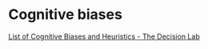# Cognitive biases

[List of Cognitive Biases and Heuristics - The Decision Lab](https://thedecisionlab.com/biases)